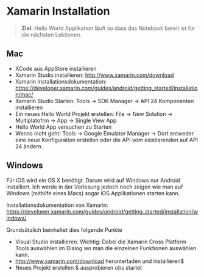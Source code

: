 # Xamarin Installation

> **Ziel:** Hello World Applikation läuft so dass das Notebook bereit ist für die nächsten Lektionen.

## Mac

* XCode aus AppStore installieren
* Xamarin Studio installieren: http://www.xamarin.com/download
* Xamarin Installationsdokumentation: https://developer.xamarin.com/guides/android/getting_started/installation/mac/
* Xamarin Studio Starten: Tools -> SDK Manager -> API 24 Komponenten installieren
* Ein neues Hello World Projekt erstellen: File -> New Solution -> Multiplatofrm -> App -> Single View App
* Hello World App versuchen zu Starten
* Wenns nicht geht: Tools -> Google Emulator Manager -> Dort entweder eine neue Konfiguration erstellen oder die API vom existierenden auf API 24 ändern.

## Windows

Für iOS wird ein OS X benötigt. Darum wird auf Windows nur Android installiert. Ich werde in der Vorlesung jedoch noch zeigen wie man auf Windows (mithilfe eines Macs) sogar iOS Applikationen starten kann.

Installationsdokumentation von Xamarin: https://developer.xamarin.com/guides/android/getting_started/installation/windows/

Grundsätzlich beinhaltet dies folgende Punkte
* Visual Studio installieren. Wichtig: Dabei die Xamarin Cross Platform Tools auswählen im Dialog wo man die einzelnen Funktionen auswählen kann.
* http://www.xamarin.com/download herunterladen und installieren$
* Neues Projekt erstellen & ausprobieren obs startet
